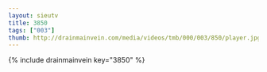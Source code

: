 ```yaml
--- 
layout: sieutv
title: 3850
tags: ["003"]
thumb: http://drainmainvein.com/media/videos/tmb/000/003/850/player.jpg
---
```

{% include drainmainvein key="3850" %} 
